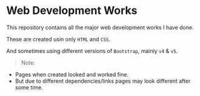 # Web Development Works

This repository contains all the major web development works I have done.

These are created usin only `HTML` and `CSS`.

And sometimes using different versions of `Bootstrap`, mainly `v4` & `v5`.



>Note: 

- Pages when created looked and worked fine.
- But due to different dependencies/links pages may look different after some time.
